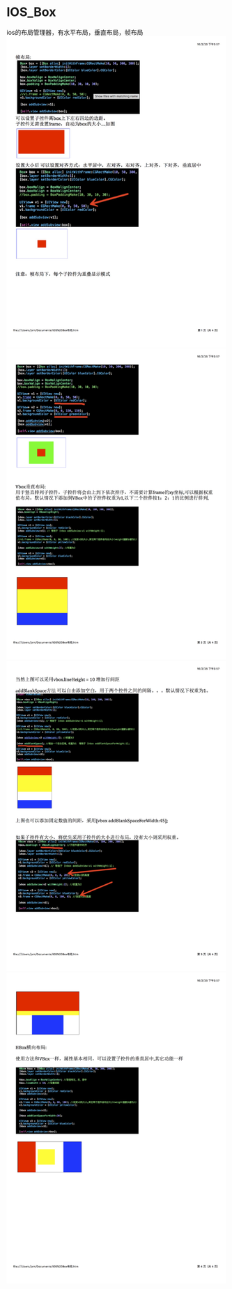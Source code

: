 # IOS_Box
ios的布局管理器，有水平布局，垂直布局，帧布局
 ![image](https://github.com/725137/IOS_Box/blob/master/%E6%9C%AA%E5%91%BD%E5%90%8D2.jpg)
  ![image](https://github.com/725137/IOS_Box/blob/master/%E6%9C%AA%E5%91%BD%E5%90%8D3.jpg)
   ![image](https://github.com/725137/IOS_Box/blob/master/%E6%9C%AA%E5%91%BD%E5%90%8D4.jpg)
    ![image](https://github.com/725137/IOS_Box/blob/master/%E6%9C%AA%E5%91%BD%E5%90%8D5.jpg)
